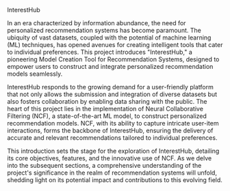 InterestHub

In an era characterized by information abundance, the need for personalized recommendation systems has become paramount. The ubiquity of vast datasets, coupled with the potential of machine learning (ML) techniques, has opened avenues for creating intelligent tools that cater to individual preferences. This project introduces "InterestHub," a pioneering Model Creation Tool for Recommendation Systems, designed to empower users to construct and integrate personalized recommendation models seamlessly.

InterestHub responds to the growing demand for a user-friendly platform that not only allows the submission and integration of diverse datasets but also fosters collaboration by enabling data sharing with the public. The heart of this project lies in the implementation of Neural Collaborative Filtering (NCF), a state-of-the-art ML model, to construct personalized recommendation models. NCF, with its ability to capture intricate user-item interactions, forms the backbone of InterestHub, ensuring the delivery of accurate and relevant recommendations tailored to individual preferences.

This introduction sets the stage for the exploration of InterestHub, detailing its core objectives, features, and the innovative use of NCF. As we delve into the subsequent sections, a comprehensive understanding of the project's significance in the realm of recommendation systems will unfold, shedding light on its potential impact and contributions to this evolving field.
